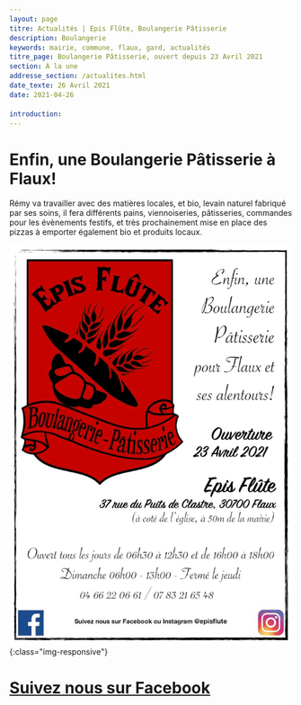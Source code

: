 ```yaml
---
layout: page
titre: Actualités | Epis Flûte, Boulangerie Pâtisserie
description: Boulangerie
keywords: mairie, commune, flaux, gard, actualités
titre_page: Boulangerie Pâtisserie, ouvert depuis 23 Avril 2021
section: À la une
addresse_section: /actualites.html
date_texte: 26 Avril 2021
date: 2021-04-26

introduction: 
---
```


# Enfin, une Boulangerie Pâtisserie à Flaux! <br>

Rémy va travailler avec des matières locales, et bio, levain naturel fabriqué par ses soins, il fera différents pains, viennoiseries, pâtisseries, commandes pour les évènements festifs, et très prochainement mise en place des pizzas à emporter également bio et produits locaux.

![Au château de Flaux, défibrillateur](/assets/illustrations/episfluteflyer.jpg){:class="img-responsive"}


# [Suivez nous sur Facebook](https://www.facebook.com/EpisFlute/)
